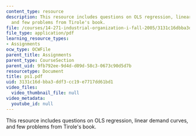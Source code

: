 ```yaml
---
content_type: resource
description: This resource includes questions on OLS regression, linear demand curves,
  and few problems from Tirole's book.
file: /courses/14-271-industrial-organization-i-fall-2005/3131c16dbba3ddf3cc19e7717dd61bd1_ps1.pdf
file_type: application/pdf
learning_resource_types:
- Assignments
ocw_type: OCWFile
parent_title: Assignments
parent_type: CourseSection
parent_uid: 9fb792ee-9d4d-d09d-58c3-0673c90d5d7b
resourcetype: Document
title: ps1.pdf
uid: 3131c16d-bba3-ddf3-cc19-e7717dd61bd1
video_files:
  video_thumbnail_file: null
video_metadata:
  youtube_id: null
---
```

This resource includes questions on OLS regression, linear demand curves, and few problems from Tirole's book.

